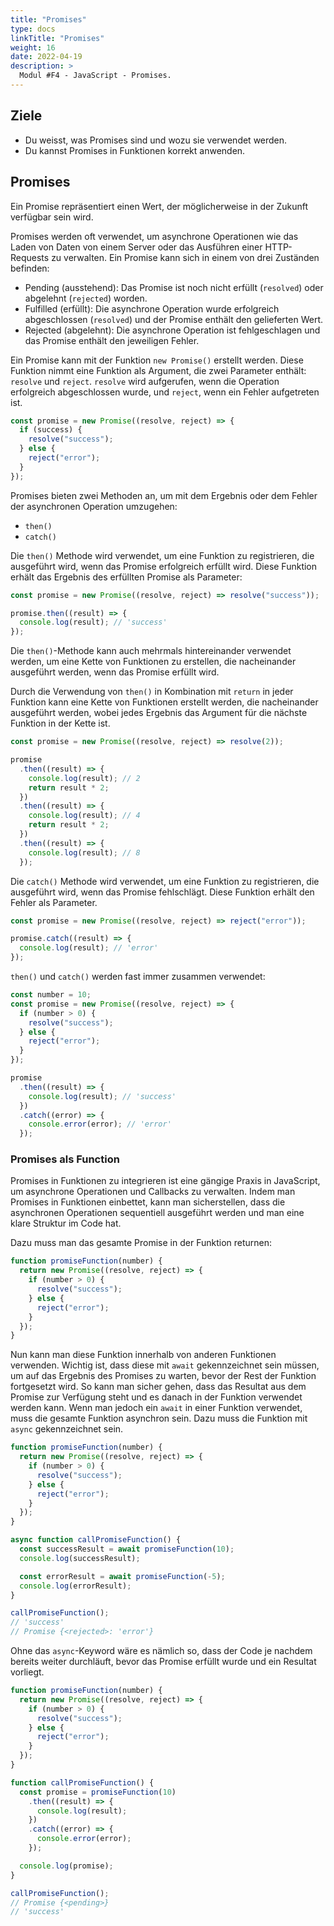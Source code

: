 ```yaml
---
title: "Promises"
type: docs
linkTitle: "Promises"
weight: 16
date: 2022-04-19
description: >
  Modul #F4 - JavaScript - Promises.
---
```


## Ziele

- Du weisst, was Promises sind und wozu sie verwendet werden.
- Du kannst Promises in Funktionen korrekt anwenden.

## Promises

Ein Promise repräsentiert einen Wert, der möglicherweise in der Zukunft verfügbar sein wird.

Promises werden oft verwendet, um asynchrone Operationen wie das Laden von Daten von einem Server oder das Ausführen einer HTTP-Requests zu verwalten. Ein Promise kann sich in einem von drei Zuständen befinden:

- Pending (ausstehend): Das Promise ist noch nicht erfüllt (`resolved`) oder abgelehnt (`rejected`) worden.
- Fulfilled (erfüllt): Die asynchrone Operation wurde erfolgreich abgeschlossen (`resolved`) und der Promise enthält den gelieferten Wert.
- Rejected (abgelehnt): Die asynchrone Operation ist fehlgeschlagen und das Promise enthält den jeweiligen Fehler.

Ein Promise kann mit der Funktion `new Promise()` erstellt werden. Diese Funktion nimmt eine Funktion als Argument, die zwei Parameter enthält: `resolve` und `reject`. `resolve` wird aufgerufen, wenn die Operation erfolgreich abgeschlossen wurde, und `reject`, wenn ein Fehler aufgetreten ist.

```javascript
const promise = new Promise((resolve, reject) => {
  if (success) {
    resolve("success");
  } else {
    reject("error");
  }
});
```

Promises bieten zwei Methoden an, um mit dem Ergebnis oder dem Fehler der asynchronen Operation umzugehen:

- `then()`
- `catch()`

Die `then()` Methode wird verwendet, um eine Funktion zu registrieren, die ausgeführt wird, wenn das Promise erfolgreich erfüllt wird. Diese Funktion erhält das Ergebnis des erfüllten Promise als Parameter:

```javascript
const promise = new Promise((resolve, reject) => resolve("success"));

promise.then((result) => {
  console.log(result); // 'success'
});
```

Die `then()`-Methode kann auch mehrmals hintereinander verwendet werden, um eine Kette von Funktionen zu erstellen, die nacheinander ausgeführt werden, wenn das Promise erfüllt wird.

Durch die Verwendung von `then()` in Kombination mit `return` in jeder Funktion kann eine Kette von Funktionen erstellt werden, die nacheinander ausgeführt werden, wobei jedes Ergebnis das Argument für die nächste Funktion in der Kette ist.

```javascript
const promise = new Promise((resolve, reject) => resolve(2));

promise
  .then((result) => {
    console.log(result); // 2
    return result * 2;
  })
  .then((result) => {
    console.log(result); // 4
    return result * 2;
  })
  .then((result) => {
    console.log(result); // 8
  });
```

Die `catch()` Methode wird verwendet, um eine Funktion zu registrieren, die ausgeführt wird, wenn das Promise fehlschlägt. Diese Funktion erhält den Fehler als Parameter.

```javascript
const promise = new Promise((resolve, reject) => reject("error"));

promise.catch((result) => {
  console.log(result); // 'error'
});
```

`then()` und `catch()` werden fast immer zusammen verwendet:

```javascript
const number = 10;
const promise = new Promise((resolve, reject) => {
  if (number > 0) {
    resolve("success");
  } else {
    reject("error");
  }
});

promise
  .then((result) => {
    console.log(result); // 'success'
  })
  .catch((error) => {
    console.error(error); // 'error'
  });
```

### Promises als Function

Promises in Funktionen zu integrieren ist eine gängige Praxis in JavaScript, um asynchrone Operationen und Callbacks zu verwalten. Indem man Promises in Funktionen einbettet, kann man sicherstellen, dass die asynchronen Operationen sequentiell ausgeführt werden und man eine klare Struktur im Code hat.

Dazu muss man das gesamte Promise in der Funktion returnen:

```javascript
function promiseFunction(number) {
  return new Promise((resolve, reject) => {
    if (number > 0) {
      resolve("success");
    } else {
      reject("error");
    }
  });
}
```

Nun kann man diese Funktion innerhalb von anderen Funktionen verwenden. Wichtig ist, dass diese mit `await` gekennzeichnet sein müssen, um auf das Ergebnis des Promises zu warten, bevor der Rest der Funktion fortgesetzt wird. So kann man sicher gehen, dass das Resultat aus dem Promise zur Verfügung steht und es danach in der Funktion verwendet werden kann. Wenn man jedoch ein `await` in einer Funktion verwendet, muss die gesamte Funktion asynchron sein. Dazu muss die Funktion mit `async` gekennzeichnet sein.

```javascript
function promiseFunction(number) {
  return new Promise((resolve, reject) => {
    if (number > 0) {
      resolve("success");
    } else {
      reject("error");
    }
  });
}

async function callPromiseFunction() {
  const successResult = await promiseFunction(10);
  console.log(successResult);

  const errorResult = await promiseFunction(-5);
  console.log(errorResult);
}

callPromiseFunction();
// 'success'
// Promise {<rejected>: 'error'}
```

Ohne das `async`-Keyword wäre es nämlich so, dass der Code je nachdem bereits weiter durchläuft, bevor das Promise erfüllt wurde und ein Resultat vorliegt.

```javascript
function promiseFunction(number) {
  return new Promise((resolve, reject) => {
    if (number > 0) {
      resolve("success");
    } else {
      reject("error");
    }
  });
}

function callPromiseFunction() {
  const promise = promiseFunction(10)
    .then((result) => {
      console.log(result);
    })
    .catch((error) => {
      console.error(error);
    });

  console.log(promise);
}

callPromiseFunction();
// Promise {<pending>}
// 'success'
```
